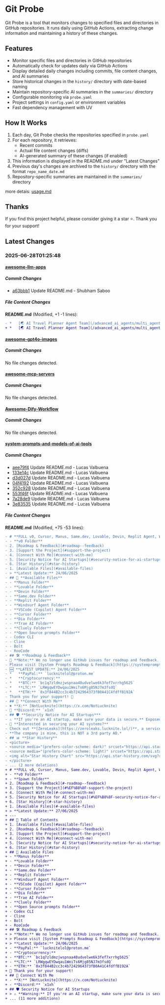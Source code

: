 # Git Probe

Git Probe is a tool that monitors changes to specified files and directories in GitHub repositories. It runs daily using GitHub Actions, extracting change information and maintaining a history of these changes.

## Features

- Monitor specific files and directories in GitHub repositories
- Automatically check for updates daily via GitHub Actions
- Display detailed daily changes including commits, file content changes, and AI summaries
- Store historical changes in the `history/` directory with date-based naming
- Maintain repository-specific AI summaries in the `summaries/` directory
- Configurable monitoring via `probe.yaml`
- Project settings in `config.yaml` or environment variables
- Fast dependency management with UV

## How It Works

1. Each day, Git Probe checks the repositories specified in `probe.yaml`
2. For each repository, it retrieves:
   - Recent commits
   - Actual file content changes (diffs)
   - AI-generated summary of these changes (if enabled)
3. This information is displayed in the README.md under "Latest Changes"
4. Previous day's changes are archived to the `history/` directory with the format `repo_name_date.md`
5. Repository-specific summaries are maintained in the `summaries/` directory

more detais: [usage.md](usage.md)

## Thanks

If you find this project helpful, please consider giving it a star ⭐️. Thank you for your support!


## Latest Changes

### 2025-06-28T01:25:48

#### [awesome-llm-apps](https://github.com/Shubhamsaboo/awesome-llm-apps)

##### Commit Changes

- [a63bbb1](https://github.com/Shubhamsaboo/awesome-llm-apps/commit/a63bbb11ac2407ac71cda692dbb037743c6f47fe) Update README.md - Shubham Saboo


##### File Content Changes

**README.md** (Modified, +1 -1 lines):

```diff
- *   [🌏 AI Travel Planner Agent Team](/advanced_ai_agents/multi_agent_apps/agent_teams/ai_travel_planner_team/)
+ *   [🌏 AI Travel Planner Agent Team](/advanced_ai_agents/multi_agent_apps/agent_teams/ai_travel_planner_agent_team/)
```



#### [awesome-gpt4o-images](https://github.com/jamez-bondos/awesome-gpt4o-images)

##### Commit Changes

No file changes detected.

#### [awesome-mcp-servers](https://github.com/punkpeye/awesome-mcp-servers)

##### Commit Changes

No file changes detected.

#### [Awesome-Dify-Workflow](https://github.com/svcvit/Awesome-Dify-Workflow)

##### Commit Changes

No file changes detected.

#### [system-prompts-and-models-of-ai-tools](https://github.com/x1xhlol/system-prompts-and-models-of-ai-tools)

##### Commit Changes

- [aee79f4](https://github.com/x1xhlol/system-prompts-and-models-of-ai-tools/commit/aee79f497f15a123764afdaffd4e0852b995d76b) Update README.md - Lucas Valbuena
- [133e14c](https://github.com/x1xhlol/system-prompts-and-models-of-ai-tools/commit/133e14c9d8c86df79e4667ed20b7691194202e97) Update README.md - Lucas Valbuena
- [d3d027d](https://github.com/x1xhlol/system-prompts-and-models-of-ai-tools/commit/d3d027d07ebfd9e5e8f91c562444e6a44fc8dedf) Update README.md - Lucas Valbuena
- [04f4192](https://github.com/x1xhlol/system-prompts-and-models-of-ai-tools/commit/04f41924d97c36543993207884aa2e0aa7628145) Update README.md - Lucas Valbuena
- [352c928](https://github.com/x1xhlol/system-prompts-and-models-of-ai-tools/commit/352c9286cbd81fc15ff44f28469a488d156e93f3) Update README.md - Lucas Valbuena
- [553f46f](https://github.com/x1xhlol/system-prompts-and-models-of-ai-tools/commit/553f46f89eab4f1fea1fa44912a57adc8adae749) Update README.md - Lucas Valbuena
- [7a28de9](https://github.com/x1xhlol/system-prompts-and-models-of-ai-tools/commit/7a28de95429e0ff391278d6405a48e07766041d4) Update README.md - Lucas Valbuena
- [3e83535](https://github.com/x1xhlol/system-prompts-and-models-of-ai-tools/commit/3e83535749f762f4f6008f9ff0f2c8ef3856109b) Update README.md - Lucas Valbuena


##### File Content Changes

**README.md** (Modified, +75 -53 lines):

```diff
- # **FULL v0, Cursor, Manus, Same.dev, Lovable, Devin, Replit Agent, Windsurf Agent, VSCode Agent, Dia Browser, Trae AI & Cluely (And other Open Sourced) System Prompts, Tools & AI Models**
- - **v0 Folder**
- 2. [Roadmap & Feedback](#roadmap--feedback)
- 3. [Support the Project](#support-the-project)
- 4. [Connect With Me](#connect-with-me)
- 5. [Security Notice for AI Startups](#security-notice-for-ai-startups)
- 6. [Star History](#star-history)
- 1. [Available Files](#available-files)
- > **Latest Update:** 24/06/2025
- ## 📂 **Available Files**
- - **Manus Folder**
- - **Lovable Folder**
- - **Devin Folder**
- - **Same.dev Folder**
- - **Replit Folder**
- - **Windsurf Agent Folder**
- - **VSCode (Copilot) Agent Folder**
- - **Cursor Folder**
- - **Dia Folder**
- - **Trae AI Folder**
- - **Cluely Folder**
- - **Open Source prompts Folder**
- - Codex CLI
- - Cline
- - Bolt
- - RooCode
- ## 🛠 **Roadmap & Feedback**
- 🚨 **Note:** We no longer use GitHub issues for roadmap and feedback.
- Please visit [System Prompts Roadmap & Feedback](https://systemprompts.featurebase.app/) to share your suggestions and track upcoming features.
- 🆕 **LATEST UPDATE:** 24/06/2025
- *   **PayPal:** `lucknitelol@proton.me`
- *   **Cryptocurrency:**
- *   **BTC:** `bc1q7zldmzjwspnaa48udvelwe6k3fef7xrrhg5625`
- *   **LTC:** `LRWgqwEYDwqau1WeiTs6Mjg85NJ7m3fsdQ`
- *   **ETH:** `0x3f844B2cc3c4b7242964373fB0A41C4fdffB192A`
- Thank you for your support! 🙏
- ## 🔗 **Connect With Me**
- ✖ **X:** [NotLucknite](https://x.com/NotLucknite)
- 💬 **Discord:** `x1xh`
- ## 🛡️ **Security Notice for AI Startups***
- ⚠️ **If you're an AI startup, make sure your data is secure.** Exposed prompts or AI models can easily become a target for hackers.
- 🔐 **Interested in securing your AI systems?**
- Check out **[ZeroLeaks](https://zeroleaks.lucknite.lol/)**, a service designed to help startups **identify and secure** leaks in system instructions, internal tools, and model configurations. **Get a free AI security audit** to ensure your AI is protected from vulnerabilities.
- **The company is mine, this is NOT a 3rd party AD.*
- ## 📊 **Star History**
- <picture>
- <source media="(prefers-color-scheme: dark)" srcset="https://api.star-history.com/svg?repos=x1xhlol/system-prompts-and-models-of-ai-tools&type=Date&theme=dark" />
- <source media="(prefers-color-scheme: light)" srcset="https://api.star-history.com/svg?repos=x1xhlol/system-prompts-and-models-of-ai-tools&type=Date" />
- <img alt="Star History Chart" src="https://api.star-history.com/svg?repos=x1xhlol/system-prompts-and-models-of-ai-tools&type=Date" />
- </picture>
- ... (2 more deletions)
+ # **FULL v0, Cursor, Manus, Same.dev, Lovable, Devin, Replit Agent, Windsurf Agent, VSCode Agent, Dia Browser, Trae AI, Cluely & Spawn (And other Open Sourced) System Prompts, Tools & AI Models**
+ - **v0 Folder**
+ - **Spawn Folder**
+ 2. [Roadmap & Feedback](#-roadmap--feedback)
+ 3. [Support the Project](#%EF%B8%8F-support-the-project)
+ 4. [Connect With Me](#-connect-with-me)
+ 5. [Security Notice for AI Startups](#%EF%B8%8F-security-notice-for-ai-startups)
+ 6. [Star History](#-star-history)
+ 1. [Available Files](#-available-files)
+ > **Latest Update:** 27/06/2025
+ ---
+ ## 📑 Table of Contents
+ 1. [Available Files](#available-files)
+ 2. [Roadmap & Feedback](#roadmap--feedback)
+ 3. [Support the Project](#support-the-project)
+ 4. [Connect With Me](#connect-with-me)
+ 5. [Security Notice for AI Startups](#security-notice-for-ai-startups)
+ 6. [Star History](#star-history)
+ ## 📂 Available Files
+ - **Manus Folder**
+ - **Lovable Folder**
+ - **Devin Folder**
+ - **Same.dev Folder**
+ - **Replit Folder**
+ - **Windsurf Agent Folder**
+ - **VSCode (Copilot) Agent Folder**
+ - **Cursor Folder**
+ - **Dia Folder**
+ - **Trae AI Folder**
+ - **Cluely Folder**
+ - **Open Source prompts Folder**
+ - Codex CLI
+ - Cline
+ - Bolt
+ - RooCode
+ ## 🛠 Roadmap & Feedback
+ > **Note:** We no longer use GitHub issues for roadmap and feedback.
+ > Please visit [System Prompts Roadmap & Feedback](https://systemprompts.featurebase.app/) to share your suggestions and track upcoming features.
+ > **Latest Update:** 24/06/2025
+ - **PayPal:** `lucknitelol@proton.me`
+ - **Cryptocurrency:**
+ - **BTC:** `bc1q7zldmzjwspnaa48udvelwe6k3fef7xrrhg5625`
+ - **LTC:** `LRWgqwEYDwqau1WeiTs6Mjg85NJ7m3fsdQ`
+ - **ETH:** `0x3f844B2cc3c4b7242964373fB0A41C4fdffB192A`
+ 🙏 Thank you for your support!
+ ## 🔗 Connect With Me
+ - **X:** [NotLucknite](https://x.com/NotLucknite)
+ - **Discord:** `x1xh`
+ ## 🛡️ Security Notice for AI Startups
+ > ⚠️ **Warning:** If you're an AI startup, make sure your data is secure. Exposed prompts or AI models can easily become a target for hackers.
+ ... (11 more additions)
```



